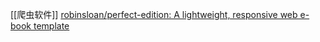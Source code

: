 [[爬虫软件]]
[robinsloan/perfect-edition: A lightweight, responsive web e-book template](https://github.com/robinsloan/perfect-edition)
